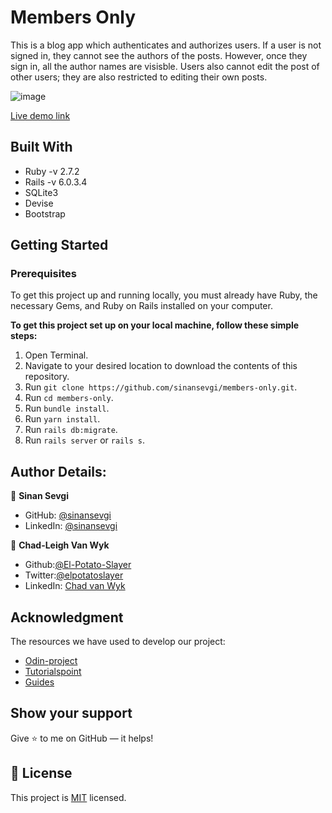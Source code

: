 # Members Only

This is a blog app which authenticates and authorizes users. If a user is not signed in, they cannot see the authors of the posts. However, once they sign in, all the author names are visisble. Users also cannot edit the post of other users; they are also restricted to editing their own posts.  

![image](https://user-images.githubusercontent.com/43865875/101761969-7a608600-3ae5-11eb-9d98-26d697adbb0d.png)

[Live demo link](https://tranquil-island-76594.herokuapp.com/)


## Built With

- Ruby -v  2.7.2
- Rails -v 6.0.3.4
- SQLite3
- Devise
- Bootstrap


## Getting Started

### Prerequisites

To get this project up and running locally, you must already have Ruby, the necessary Gems, and Ruby on Rails installed on your computer.

**To get this project set up on your local machine, follow these simple steps:**

1. Open Terminal.
2. Navigate to your desired location to download the contents of this repository.
3. Run ```git clone https://github.com/sinansevgi/members-only.git```.
4. Run ```cd members-only```.
5. Run ```bundle install```.
6. Run ```yarn install```.
7. Run ```rails db:migrate```.
8. Run ```rails server``` or `rails s`.


## Author Details:

👤 **Sinan Sevgi**

- GitHub: [@sinansevgi](https://github.com/sinansevgi)
- LinkedIn: [@sinansevgi](https://www.linkedin.com/in/sinan-s-52559437/)


👤 **Chad-Leigh Van Wyk**

- Github:[@El-Potato-Slayer](https://github.com/El-Potato-Slayer)
- Twitter:[@elpotatoslayer](https://twitter.com/elpotatoslayer)
- LinkedIn: [Chad van Wyk](https://www.linkedin.com/in/chad-van-wyk-4228b21a6/)

## Acknowledgment
The resources we have used to develop our project:

- [Odin-project](https://www.theodinproject.com/courses/ruby-on-rails/lessons/building-with-active-record-ruby-on-rails)
- [Tutorialspoint](https://www.tutorialspoint.com/ruby-on-rails/rails-migrations.htm)
- [Guides](https://guides.rubyonrails.org/active_record_validations.html#length)

## Show your support

Give ⭐ to me on GitHub — it helps!

## 📝 License

This project is [MIT](https://choosealicense.com/licenses/mit/) licensed.  

